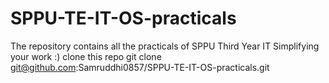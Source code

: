 # SPPU-TE-IT-OS-practicals
The repository contains all the practicals of SPPU Third Year IT 
Simplifying your work :)
clone this repo
git clone git@github.com:Samruddhi0857/SPPU-TE-IT-OS-practicals.git
